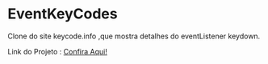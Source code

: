 <h1>EventKeyCodes</h1>
Clone do site keycode.info ,que mostra detalhes do eventListener keydown.


Link do Projeto :   <a  target="_blank" href="https://eventkey.netlify.app/">Confira Aqui!</a>

